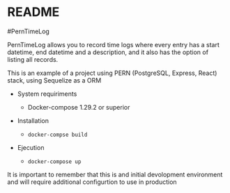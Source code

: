 # README

#PernTimeLog

PernTimeLog allows you to record time logs where every entry has a start datetime, end datetime and a description, and it also has the option of listing all records.

This is an example of a project using PERN (PostgreSQL, Express, React) stack, using Sequelize as a ORM

* System requiriments
    * Docker-compose 1.29.2 or superior

* Installation
    * `docker-compse build`

* Ejecution
    * `docker-compose up`

It is important to remember that this is and initial devolopment environment and will require additional configurtion to use in production
